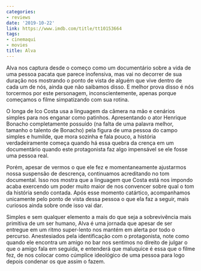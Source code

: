```yaml
---
categories:
- reviews
date: '2019-10-22'
link: https://www.imdb.com/title/tt10153664
tags:
- cinemaqui
- movies
title: Alva
---
```


Alva nos captura desde o começo como um documentário sobre a vida de uma pessoa pacata que parece inofensiva, mas vai no decorrer de sua duração nos mostrando o ponto de vista de alguém que vive dentro de cada um de nós, ainda que não saibamos disso. E melhor prova disso é nós torcermos por este personagem, inconscientemente, apenas porque começamos o filme simpatizando com sua rotina.

O longa de Ico Costa usa a linguagem da câmera na mão e cenários simples para nos enganar como patinhos. Apresentando o ator Henrique Bonacho completamente possuído (na falta de uma palavra melhor, tamanho o talento de Bonacho) pela figura de uma pessoa do campo simples e humilde, que mora sozinha e fala pouco, a história verdadeiramente começa quando há essa quebra da crença em um documentário quando este protagonista faz algo impensável se ele fosse uma pessoa real.

Porém, apesar de vermos o que ele fez e momentaneamente ajustarmos nossa suspensão de descrença, continuamos acreditando no tom documental. Isso nos mostra que a linguagem que Costa está nos impondo acaba exercendo um poder muito maior de nos convencer sobre qual o tom da história sendo contada. Após esse momento catártico, acompanhamos unicamente pelo ponto de vista dessa pessoa o que ela faz a seguir, mais curiosos ainda sobre onde isso vai dar.

Simples e sem qualquer elemento a mais do que seja a sobrevivência mais primitiva de um ser humano, Alva é uma jornada que apesar de ser entregue em um ritmo super-lento nos mantém em alerta por todo o percurso. Anestesiados pela identificação com o protagonista, note como quando ele encontra um amigo no bar nos sentimos no direito de julgar o que o amigo fala em seguida, e entenderá que maluquice é essa que o filme fez, de nos colocar como cúmplice ideológico de uma pessoa para logo depois condenar os que assim o fazem.